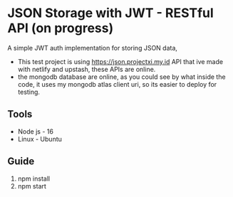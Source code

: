 # JSON Storage with JWT - RESTful API (on progress)
A simple JWT auth implementation for storing JSON data, 

- This test project is using https://json.projectxi.my.id API that ive made with netlify and upstash, these APIs are online.
- the mongodb database are online, as you could see by what inside the code, it uses my mongodb atlas client uri, so its easier to deploy for testing.

## Tools 
- Node js - 16
- Linux - Ubuntu

## Guide
1. npm install
2. npm start
